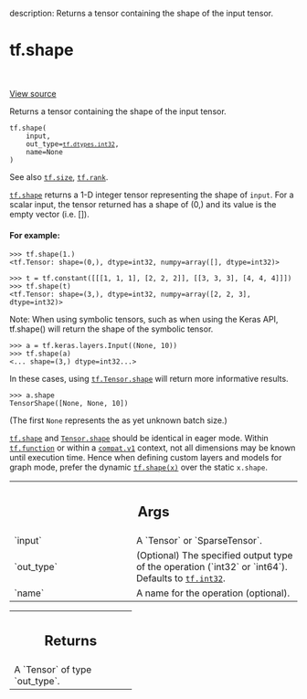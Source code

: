 description: Returns a tensor containing the shape of the input tensor.

<div itemscope itemtype="http://developers.google.com/ReferenceObject">
<meta itemprop="name" content="tf.shape" />
<meta itemprop="path" content="Stable" />
</div>

# tf.shape

<!-- Insert buttons and diff -->

<table class="tfo-notebook-buttons tfo-api nocontent" align="left">

</table>

<a target="_blank" class="external" href="/code/stable/tensorflow/python/ops/array_ops.py">View source</a>



Returns a tensor containing the shape of the input tensor.

<pre class="devsite-click-to-copy prettyprint lang-py tfo-signature-link">
<code>tf.shape(
    input,
    out_type=<a href="../tf/dtypes.md#int32"><code>tf.dtypes.int32</code></a>,
    name=None
)
</code></pre>



<!-- Placeholder for "Used in" -->

See also <a href="../tf/size.md"><code>tf.size</code></a>, <a href="../tf/rank.md"><code>tf.rank</code></a>.

<a href="../tf/shape.md"><code>tf.shape</code></a> returns a 1-D integer tensor representing the shape of `input`.
For a scalar input, the tensor returned has a shape of (0,) and its value is
the empty vector (i.e. []).

#### For example:



```
>>> tf.shape(1.)
<tf.Tensor: shape=(0,), dtype=int32, numpy=array([], dtype=int32)>
```

```
>>> t = tf.constant([[[1, 1, 1], [2, 2, 2]], [[3, 3, 3], [4, 4, 4]]])
>>> tf.shape(t)
<tf.Tensor: shape=(3,), dtype=int32, numpy=array([2, 2, 3], dtype=int32)>
```

Note: When using symbolic tensors, such as when using the Keras API,
tf.shape() will return the shape of the symbolic tensor.

```
>>> a = tf.keras.layers.Input((None, 10))
>>> tf.shape(a)
<... shape=(3,) dtype=int32...>
```

In these cases, using <a href="../tf/Tensor.md#shape"><code>tf.Tensor.shape</code></a> will return more informative results.

```
>>> a.shape
TensorShape([None, None, 10])
```

(The first `None` represents the as yet unknown batch size.)

<a href="../tf/shape.md"><code>tf.shape</code></a> and <a href="../tf/Tensor.md#shape"><code>Tensor.shape</code></a> should be identical in eager mode.  Within
<a href="../tf/function.md"><code>tf.function</code></a> or within a <a href="../tf/compat/v1.md"><code>compat.v1</code></a> context, not all dimensions may be
known until execution time. Hence when defining custom layers and models
for graph mode, prefer the dynamic <a href="../tf/shape.md"><code>tf.shape(x)</code></a> over the static `x.shape`.

<!-- Tabular view -->
 <table class="responsive fixed orange">
<colgroup><col width="214px"><col></colgroup>
<tr><th colspan="2"><h2 class="add-link">Args</h2></th></tr>

<tr>
<td>
`input`
</td>
<td>
A `Tensor` or `SparseTensor`.
</td>
</tr><tr>
<td>
`out_type`
</td>
<td>
(Optional) The specified output type of the operation (`int32` or
`int64`). Defaults to <a href="../tf.md#int32"><code>tf.int32</code></a>.
</td>
</tr><tr>
<td>
`name`
</td>
<td>
A name for the operation (optional).
</td>
</tr>
</table>



<!-- Tabular view -->
 <table class="responsive fixed orange">
<colgroup><col width="214px"><col></colgroup>
<tr><th colspan="2"><h2 class="add-link">Returns</h2></th></tr>
<tr class="alt">
<td colspan="2">
A `Tensor` of type `out_type`.
</td>
</tr>

</table>

